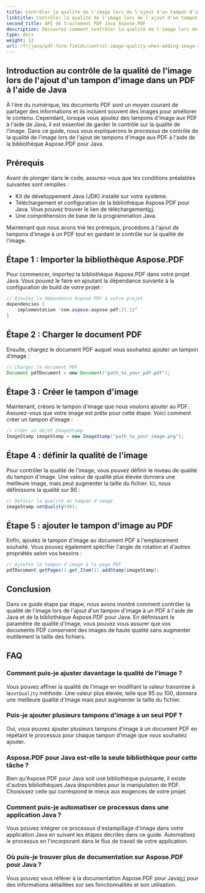 ```yaml
---
title: Contrôler la qualité de l'image lors de l'ajout d'un tampon d'image dans un PDF à l'aide de Java
linktitle: Contrôler la qualité de l'image lors de l'ajout d'un tampon d'image dans un PDF à l'aide de Java
second_title: API de traitement PDF Java Aspose.PDF
description: Découvrez comment contrôler la qualité de l'image lors de l'ajout de tampons d'image aux PDF à l'aide de Java avec des instructions étape par étape.
type: docs
weight: 12
url: /fr/java/pdf-form-fields/control-image-quality-when-adding-image-stamp-in-pdf-using-java/
---
```


## Introduction au contrôle de la qualité de l'image lors de l'ajout d'un tampon d'image dans un PDF à l'aide de Java

À l'ère du numérique, les documents PDF sont un moyen courant de partager des informations et ils incluent souvent des images pour améliorer le contenu. Cependant, lorsque vous ajoutez des tampons d'image aux PDF à l'aide de Java, il est essentiel de garder le contrôle sur la qualité de l'image. Dans ce guide, nous vous expliquerons le processus de contrôle de la qualité de l'image lors de l'ajout de tampons d'image aux PDF à l'aide de la bibliothèque Aspose.PDF pour Java.

## Prérequis

Avant de plonger dans le code, assurez-vous que les conditions préalables suivantes sont remplies :

- Kit de développement Java (JDK) installé sur votre système.
-  Téléchargement et configuration de la bibliothèque Aspose.PDF pour Java. Vous pouvez trouver le lien de téléchargement[ici](https://releases.aspose.com/pdf/java/).
- Une compréhension de base de la programmation Java.

Maintenant que nous avons trié les prérequis, procédons à l'ajout de tampons d'image à un PDF tout en gardant le contrôle sur la qualité de l'image.

## Étape 1 : Importer la bibliothèque Aspose.PDF

Pour commencer, importez la bibliothèque Aspose.PDF dans votre projet Java. Vous pouvez le faire en ajoutant la dépendance suivante à la configuration de build de votre projet :

```java
// Ajoutez la dépendance Aspose.PDF à votre projet
dependencies {
    implementation 'com.aspose:aspose-pdf:21.12'
}
```

## Étape 2 : Charger le document PDF

Ensuite, chargez le document PDF auquel vous souhaitez ajouter un tampon d’image :

```java
// Charger le document PDF
Document pdfDocument = new Document("path_to_your_pdf.pdf");
```

## Étape 3 : Créer le tampon d'image

Maintenant, créons le tampon d'image que nous voulons ajouter au PDF. Assurez-vous que votre image est prête pour cette étape. Voici comment créer un tampon d'image :

```java
// Créer un objet ImageStamp
ImageStamp imageStamp = new ImageStamp("path_to_your_image.png");
```

## Étape 4 : définir la qualité de l’image

Pour contrôler la qualité de l'image, vous pouvez définir le niveau de qualité du tampon d'image. Une valeur de qualité plus élevée donnera une meilleure image, mais peut augmenter la taille du fichier. Ici, nous définissons la qualité sur 90 :

```java
// Définir la qualité du tampon d'image
imageStamp.setQuality(90);
```

## Étape 5 : ajouter le tampon d'image au PDF

Enfin, ajoutez le tampon d'image au document PDF à l'emplacement souhaité. Vous pouvez également spécifier l'angle de rotation et d'autres propriétés selon vos besoins :

```java
// Ajoutez le tampon d'image à la page PDF
pdfDocument.getPages().get_Item(1).addStamp(imageStamp);
```

## Conclusion

Dans ce guide étape par étape, nous avons montré comment contrôler la qualité de l'image lors de l'ajout d'un tampon d'image à un PDF à l'aide de Java et de la bibliothèque Aspose.PDF pour Java. En définissant le paramètre de qualité d'image, vous pouvez vous assurer que vos documents PDF conservent des images de haute qualité sans augmenter inutilement la taille des fichiers.

## FAQ

### Comment puis-je ajuster davantage la qualité de l’image ?

 Vous pouvez affiner la qualité de l'image en modifiant la valeur transmise à la`setQuality` méthode. Une valeur plus élevée, telle que 95 ou 100, donnera une meilleure qualité d'image mais peut augmenter la taille du fichier.

### Puis-je ajouter plusieurs tampons d’image à un seul PDF ?

Oui, vous pouvez ajouter plusieurs tampons d’image à un document PDF en répétant le processus pour chaque tampon d’image que vous souhaitez ajouter.

### Aspose.PDF pour Java est-elle la seule bibliothèque pour cette tâche ?

Bien qu'Aspose.PDF pour Java soit une bibliothèque puissante, il existe d'autres bibliothèques Java disponibles pour la manipulation de PDF. Choisissez celle qui correspond le mieux aux exigences de votre projet.

### Comment puis-je automatiser ce processus dans une application Java ?

Vous pouvez intégrer ce processus d'estampillage d'image dans votre application Java en suivant les étapes décrites dans ce guide. Automatisez le processus en l'incorporant dans le flux de travail de votre application.

### Où puis-je trouver plus de documentation sur Aspose.PDF pour Java ?

 Vous pouvez vous référer à la documentation Aspose.PDF pour Java[ici](https://reference.aspose.com/pdf/java/) pour des informations détaillées sur ses fonctionnalités et son utilisation.